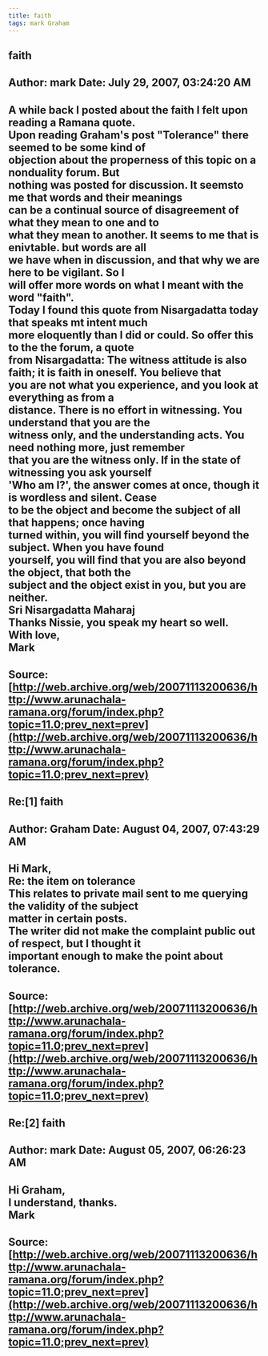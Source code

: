 ```yaml
--- 
title: faith   
tags: mark Graham  
---  
```

## faith  
Author: mark                Date: July 29, 2007, 03:24:20 AM  
---  
A while back I posted about the faith I felt upon reading a Ramana quote.  
Upon reading Graham's post "Tolerance" there seemed to be some kind of  
objection about the properness of this topic on a nonduality forum. But  
nothing was posted for discussion. It seemsto me that words and their meanings  
can be a continual source of disagreement of what they mean to one and to  
what they mean to another. It seems to me that is enivtable. but words are all  
we have when in discussion, and that why we are here to be vigilant. So I  
will offer more words on what I meant with the word "faith".   
Today I found this quote from Nisargadatta today that speaks mt intent much  
more eloquently than I did or could. So offer this to the the forum, a quote  
from Nisargadatta: The witness attitude is also faith; it is faith in oneself. You believe that  
you are not what you experience, and you look at everything as from a  
distance. There is no effort in witnessing. You understand that you are the  
witness only, and the understanding acts. You need nothing more, just remember  
that you are the witness only. If in the state of witnessing you ask yourself  
'Who am I?', the answer comes at once, though it is wordless and silent. Cease  
to be the object and become the subject of all that happens; once having  
turned within, you will find yourself beyond the subject. When you have found  
yourself, you will find that you are also beyond the object, that both the  
subject and the object exist in you, but you are neither.   
Sri Nisargadatta Maharaj   
Thanks Nissie, you speak my heart so well.   
With love,   
Mark
 ---  
Source:[http://web.archive.org/web/20071113200636/http://www.arunachala-ramana.org/forum/index.php?topic=11.0;prev_next=prev](http://web.archive.org/web/20071113200636/http://www.arunachala-ramana.org/forum/index.php?topic=11.0;prev_next=prev)   
---  

## Re:[1] faith  
Author: Graham              Date: August 04, 2007, 07:43:29 AM  
---  
Hi Mark,   
Re: the item on tolerance   
This relates to private mail sent to me querying the validity of the subject  
matter in certain posts.   
The writer did not make the complaint public out of respect, but I thought it  
important enough to make the point about tolerance.
 ---  
Source:[http://web.archive.org/web/20071113200636/http://www.arunachala-ramana.org/forum/index.php?topic=11.0;prev_next=prev](http://web.archive.org/web/20071113200636/http://www.arunachala-ramana.org/forum/index.php?topic=11.0;prev_next=prev)   
---  

## Re:[2] faith  
Author: mark                Date: August 05, 2007, 06:26:23 AM  
---  
Hi Graham,   
I understand, thanks.   
Mark
 ---  
Source:[http://web.archive.org/web/20071113200636/http://www.arunachala-ramana.org/forum/index.php?topic=11.0;prev_next=prev](http://web.archive.org/web/20071113200636/http://www.arunachala-ramana.org/forum/index.php?topic=11.0;prev_next=prev)   
---  

